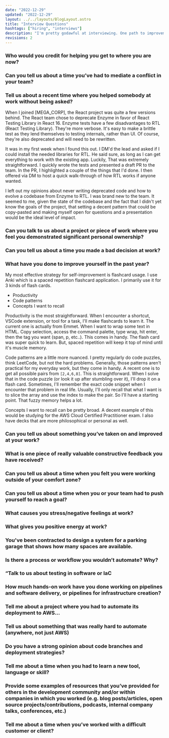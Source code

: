 ```yaml
---
date: "2022-12-29"
updated: "2022-12-29"
layout: ../../layouts/BlogLayout.astro
title: "Interview Questions"
hashtags: ["hiring", "interviews"]
description: "I'm pretty godawful at interviewing. One path to improvement is to write my answer to some common interview questions. In theory, this practice will help my answers in real time be a little more structured."
revisions: 2
---
```


### Who would you credit for helping you get to where you are now?

### Can you tell us about a time you’ve had to mediate a conflict in your team?

### Tell us about a recent time where you helped somebody at work without being asked?

When I joined [MEGA_CORP], the React project was quite a few versions behind. The React team chose to deprecate Enzyme in favor of React Testing Library in React 16. Enzyme tests have a few disadvantages to RTL (React Testing Library). They're more verbose. It's easy to make a brittle test as they lend themselves to testing internals, rather than UI. Of course, they're also deprecated and will need to be rewritten.

It was in my first week when I found this out. I DM'd the lead and asked if I could install the needed libraries for RTL. He said sure, as long as I can get everything to work with the existing app. Luckily, That was extremely straightforward. I quickly wrote the tests and presented a draft PR to the team. In the PR, I highlighted a couple of the things that I'd done. I then offered via DM to host a quick walk-through of how RTL works if anyone wanted.

I left out my opinions about never writing deprecated code and how to evolve a codebase from Enzyme to RTL. I was brand new to the team. It seemed to me, given the state of the codebase and the fact that I didn't yet know the goals of the project, that setting a decent pattern that could be copy-pasted and making myself open for questions and a presentation would be the ideal level of impact.

### Can you talk to us about a project or piece of work where you feel you demonstrated significant personal ownership?

### Can you tell us about a time you made a bad decision at work?

### What have you done to improve yourself in the past year?

My most effective strategy for self-improvement is flashcard usage. I use Anki which is a spaced repetition flashcard application. I primarily use it for 3 kinds of flash cards.

- Productivity
- Code patterns
- Concepts I want to recall

Productivity is the most straightforward. When I encounter a shortcut, VSCode extension, or tool for a task, I'll make flashcards to learn it. The current one is actually from Emmet. When I want to wrap some text in HTML. Copy selection, access the command palette, type wrap, hit enter, then the tag you want (span, p, etc..). This comes in handy. The flash card was super quick to learn. But, spaced repetition will keep it top of mind until it's muscle memory.

Code patterns are a little more nuanced. I pretty regularly do code puzzles, think LeetCode, but not the hard problems. Generally, those patterns aren't practical for my everyday work, but they come in handy. A recent one is to get all possible pairs from `[2,4,6,8]`. This is straightforward. When I solve that in the code puzzle (or look it up after stumbling over it), I'll drop it on a flash card. Sometimes, I'll remember the exact code snippet when I encounter that problem in real life. Usually, I'll only recall that what I want is to slice the array and use the index to make the pair. So I'll have a starting point. That fuzzy memory helps a lot.

Concepts I want to recall can be pretty broad. A decent example of this would be studying for the AWS Cloud Certified Practitioner exam. I also have decks that are more philosophical or personal as well.

### Can you tell us about something you’ve taken on and improved at your work?

### What is one piece of really valuable constructive feedback you have received?

### Can you tell us about a time when you felt you were working outside of your comfort zone?

### Can you tell us about a time when you or your team had to push yourself to reach a goal?

### What causes you stress/negative feelings at work?

### What gives you positive energy at work?

### You've been contracted to design a system for a parking garage that shows how many spaces are available.

### Is there a process or workflow you wouldn’t automate? Why?

### “Talk to us about testing in software or IaC

### How much hands-on work have you done working on pipelines and software delivery, or pipelines for infrastructure creation?

### Tell me about a project where you had to automate its deployment to AWS…

### Tell us about something that was really hard to automate (anywhere, not just AWS)

### Do you have a strong opinion about code branches and deployment strategies?

### Tell me about a time when you had to learn a new tool, language or skill?

### Provide some examples of resources that you’ve provided for others in the development community and/or within companies in which you worked (e.g. blog posts/articles, open source projects/contributions, podcasts, internal company talks, conferences, etc.)

### Tell me about a time when you’ve worked with a difficult customer or client?
